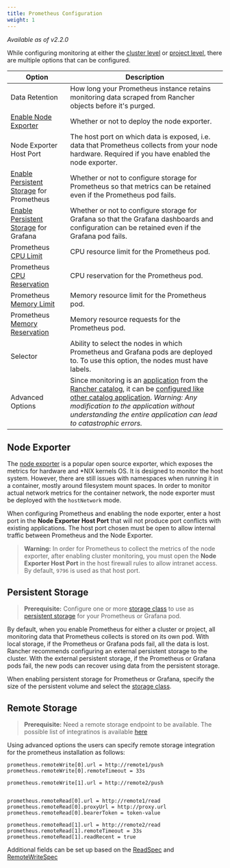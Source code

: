 ```yaml
---
title: Prometheus Configuration
weight: 1
---
```


_Available as of v2.2.0_


While configuring monitoring at either the [cluster level]({{<baseurl>}}/rancher/v2.x/en/cluster-admin/tools/monitoring/#enabling-cluster-monitoring) or [project level]({{<baseurl>}}/rancher/v2.x/en/project-admin/tools/monitoring/#enabling-project-monitoring), there are multiple options that can be configured.

Option | Description
-------|-------------
Data Retention | How long your Prometheus instance retains monitoring data scraped from Rancher objects before it's purged.
[Enable Node Exporter](#node-exporter) | Whether or not to deploy the node exporter.
Node Exporter Host Port | The host port on which data is exposed, i.e. data that Prometheus collects from your node hardware. Required if you have enabled the node exporter.
[Enable Persistent Storage](#persistent-storage) for Prometheus | Whether or not to configure storage for Prometheus so that metrics can be retained even if the Prometheus pod fails.
[Enable Persistent Storage](#persistent-storage) for Grafana | Whether or not to configure storage for Grafana so that the Grafana dashboards and configuration  can be retained even if the Grafana pod fails.
Prometheus [CPU Limit](https://kubernetes.io/docs/concepts/configuration/manage-compute-resources-container/#meaning-of-cpu) |  CPU resource limit for the Prometheus pod.
Prometheus [CPU Reservation](https://kubernetes.io/docs/concepts/configuration/manage-compute-resources-container/#meaning-of-cpu) | CPU reservation for the Prometheus pod.
Prometheus [Memory Limit](https://kubernetes.io/docs/concepts/configuration/manage-compute-resources-container/#meaning-of-memory) | Memory resource limit for the Prometheus pod.
Prometheus [Memory Reservation](https://kubernetes.io/docs/concepts/configuration/manage-compute-resources-container/#meaning-of-memory) | Memory resource requests for the Prometheus pod.
Selector | Ability to select the nodes in which Prometheus and Grafana pods are deployed to. To use this option, the nodes must have labels.
Advanced Options | Since monitoring is an [application](https://github.com/rancher/system-charts/tree/dev/charts/rancher-monitoring) from the [Rancher catalog]({{<baseurl>}}/rancher/v2.x/en/catalog/), it can be [configured like other catalog application]({{<baseurl>}}/rancher/v2.x/en/catalog/apps/#configuration-options). _Warning: Any modification to the application without understanding the entire application can lead to catastrophic errors._

## Node Exporter

The [node exporter](https://github.com/prometheus/node_exporter/blob/master/README.md) is a popular open source exporter, which exposes the metrics for hardware and \*NIX kernels OS. It is designed to monitor the host system. However, there are still issues with namespaces when running it in a container, mostly around filesystem mount spaces. In order to monitor actual network metrics for the container network, the node exporter must be deployed with the `hostNetwork` mode.

When configuring Prometheus and enabling the node exporter, enter a host port in the **Node Exporter Host Port** that will not produce port conflicts with existing applications. The host port chosen must be open to allow internal traffic between Prometheus and the Node Exporter.

>**Warning:** In order for Prometheus to collect the metrics of the node exporter, after enabling cluster monitoring, you must open the **Node Exporter Host Port** in the host firewall rules to allow intranet access. By default, `9796` is used as that host port.

## Persistent Storage

>**Prerequisite:** Configure one or more [storage class]({{<baseurl>}}/rancher/v2.x/en/cluster-admin/volumes-and-storage/#adding-storage-classes) to use as [persistent storage]({{<baseurl>}}/rancher/v2.x/en/cluster-admin/volumes-and-storage/) for your Prometheus or Grafana pod.

By default, when you enable Prometheus for either a cluster or project, all monitoring data that Prometheus collects is stored on its own pod. With local storage, if the Prometheus or Grafana pods fail, all the data is lost. Rancher recommends configuring an external persistent storage to the cluster. With the external persistent storage, if the Prometheus or Grafana pods fail, the new pods can recover using data from the persistent storage.

When enabling persistent storage for Prometheus or Grafana, specify the size of the persistent volume and select the [storage class]({{<baseurl>}}/rancher/v2.x/en/cluster-admin/volumes-and-storage/#storage-classes).

## Remote Storage

>**Prerequisite:** Need a remote storage endpoint to be available. The possible list of integratinos is available [here](https://prometheus.io/docs/operating/integrations/)

Using advanced options the users can specify remote storage integration for the prometheus installation as follows:

```
prometheus.remoteWrite[0].url = http://remote1/push
prometheus.remoteWrite[0].remoteTimeout = 33s

prometheus.remoteWrite[1].url = http://remote2/push


prometheus.remoteRead[0].url = http://remote1/read
prometheus.remoteRead[0].proxyUrl = http://proxy.url
prometheus.remoteRead[0].bearerToken = token-value

prometheus.remoteRead[1].url = http://remote2/read
prometheus.remoteRead[1].remoteTimeout = 33s
prometheus.remoteRead[1].readRecent = true
```

Additional fields can be set up based on the [ReadSpec](https://github.com/coreos/prometheus-operator/blob/master/Documentation/api.md#remotereadspec) and [RemoteWriteSpec](https://github.com/coreos/prometheus-operator/blob/master/Documentation/api.md#remotewritespec)